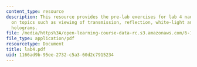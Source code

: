 ```yaml
---
content_type: resource
description: This resource provides the pre-lab exercises for lab 4 nad in-lab exercises
  on topics such as viewing of transmission, reflection, white-light and computer-generated
  holograms.
file: /media/https%3A/open-learning-course-data-rc.s3.amazonaws.com/6-161-modern-optics-project-laboratory-fall-2005/1166ad9b95ee2732c5a360d2c7915234_lab4.pdf
file_type: application/pdf
resourcetype: Document
title: lab4.pdf
uid: 1166ad9b-95ee-2732-c5a3-60d2c7915234
---
```

